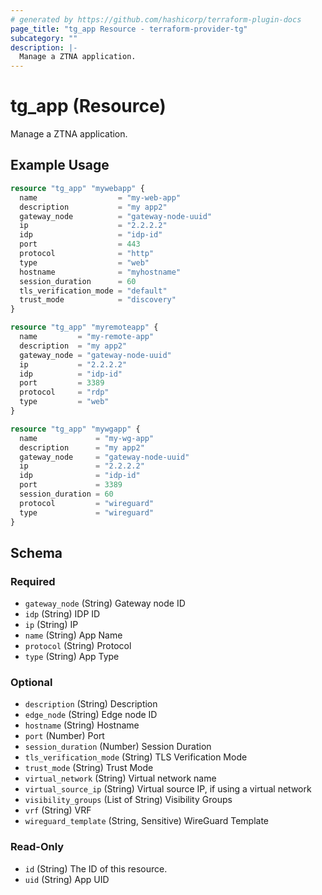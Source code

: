 ```yaml
---
# generated by https://github.com/hashicorp/terraform-plugin-docs
page_title: "tg_app Resource - terraform-provider-tg"
subcategory: ""
description: |-
  Manage a ZTNA application.
---
```


# tg_app (Resource)

Manage a ZTNA application.

## Example Usage

```terraform
resource "tg_app" "mywebapp" {
  name                  = "my-web-app"
  description           = "my app2"
  gateway_node          = "gateway-node-uuid"
  ip                    = "2.2.2.2"
  idp                   = "idp-id"
  port                  = 443
  protocol              = "http"
  type                  = "web"
  hostname              = "myhostname"
  session_duration      = 60
  tls_verification_mode = "default"
  trust_mode            = "discovery"
}

resource "tg_app" "myremoteapp" {
  name         = "my-remote-app"
  description  = "my app2"
  gateway_node = "gateway-node-uuid"
  ip           = "2.2.2.2"
  idp          = "idp-id"
  port         = 3389
  protocol     = "rdp"
  type         = "web"
}

resource "tg_app" "mywgapp" {
  name             = "my-wg-app"
  description      = "my app2"
  gateway_node     = "gateway-node-uuid"
  ip               = "2.2.2.2"
  idp              = "idp-id"
  port             = 3389
  session_duration = 60
  protocol         = "wireguard"
  type             = "wireguard"
}
```

<!-- schema generated by tfplugindocs -->
## Schema

### Required

- `gateway_node` (String) Gateway node ID
- `idp` (String) IDP ID
- `ip` (String) IP
- `name` (String) App Name
- `protocol` (String) Protocol
- `type` (String) App Type

### Optional

- `description` (String) Description
- `edge_node` (String) Edge node ID
- `hostname` (String) Hostname
- `port` (Number) Port
- `session_duration` (Number) Session Duration
- `tls_verification_mode` (String) TLS Verification Mode
- `trust_mode` (String) Trust Mode
- `virtual_network` (String) Virtual network name
- `virtual_source_ip` (String) Virtual source IP, if using a virtual network
- `visibility_groups` (List of String) Visibility Groups
- `vrf` (String) VRF
- `wireguard_template` (String, Sensitive) WireGuard Template

### Read-Only

- `id` (String) The ID of this resource.
- `uid` (String) App UID
